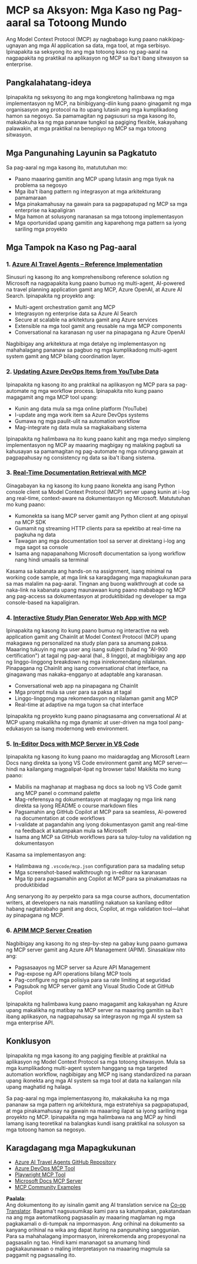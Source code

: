 <!--
CO_OP_TRANSLATOR_METADATA:
{
  "original_hash": "6940b1e931e51821b219aa9dcfe8c4ee",
  "translation_date": "2025-06-23T11:14:26+00:00",
  "source_file": "09-CaseStudy/README.md",
  "language_code": "tl"
}
-->
# MCP sa Aksyon: Mga Kaso ng Pag-aaral sa Totoong Mundo

Ang Model Context Protocol (MCP) ay nagbabago kung paano nakikipag-ugnayan ang mga AI application sa data, mga tool, at mga serbisyo. Ipinapakita sa seksyong ito ang mga totoong kaso ng pag-aaral na nagpapakita ng praktikal na aplikasyon ng MCP sa iba't ibang sitwasyon sa enterprise.

## Pangkalahatang-ideya

Ipinapakita ng seksyong ito ang mga kongkretong halimbawa ng mga implementasyon ng MCP, na binibigyang-diin kung paano ginagamit ng mga organisasyon ang protocol na ito upang lutasin ang mga kumplikadong hamon sa negosyo. Sa pamamagitan ng pagsusuri sa mga kasong ito, makakakuha ka ng mga pananaw tungkol sa pagiging flexible, kakayahang palawakin, at mga praktikal na benepisyo ng MCP sa mga totoong sitwasyon.

## Mga Pangunahing Layunin sa Pagkatuto

Sa pag-aaral ng mga kasong ito, matututuhan mo:

- Paano maaaring gamitin ang MCP upang lutasin ang mga tiyak na problema sa negosyo
- Mga iba't ibang pattern ng integrasyon at mga arkitekturang pamamaraan
- Mga pinakamahusay na gawain para sa pagpapatupad ng MCP sa mga enterprise na kapaligiran
- Mga hamon at solusyong naranasan sa mga totoong implementasyon
- Mga oportunidad upang gamitin ang kaparehong mga pattern sa iyong sariling mga proyekto

## Mga Tampok na Kaso ng Pag-aaral

### 1. [Azure AI Travel Agents – Reference Implementation](./travelagentsample.md)

Sinusuri ng kasong ito ang komprehensibong reference solution ng Microsoft na nagpapakita kung paano bumuo ng multi-agent, AI-powered na travel planning application gamit ang MCP, Azure OpenAI, at Azure AI Search. Ipinapakita ng proyekto ang:

- Multi-agent orchestration gamit ang MCP
- Integrasyon ng enterprise data sa Azure AI Search
- Secure at scalable na arkitektura gamit ang Azure services
- Extensible na mga tool gamit ang reusable na mga MCP components
- Conversational na karanasan ng user na pinapagana ng Azure OpenAI

Nagbibigay ang arkitektura at mga detalye ng implementasyon ng mahahalagang pananaw sa pagbuo ng mga kumplikadong multi-agent system gamit ang MCP bilang coordination layer.

### 2. [Updating Azure DevOps Items from YouTube Data](./UpdateADOItemsFromYT.md)

Ipinapakita ng kasong ito ang praktikal na aplikasyon ng MCP para sa pag-automate ng mga workflow process. Ipinapakita nito kung paano magagamit ang mga MCP tool upang:

- Kunin ang data mula sa mga online platform (YouTube)
- I-update ang mga work item sa Azure DevOps systems
- Gumawa ng mga paulit-ulit na automation workflow
- Mag-integrate ng data mula sa magkakaibang sistema

Ipinapakita ng halimbawa na ito kung paano kahit ang mga medyo simpleng implementasyon ng MCP ay maaaring magbigay ng malaking pagbuti sa kahusayan sa pamamagitan ng pag-automate ng mga rutinang gawain at pagpapahusay ng consistency ng data sa iba't ibang sistema.

### 3. [Real-Time Documentation Retrieval with MCP](./docs-mcp/README.md)

Ginagabayan ka ng kasong ito kung paano ikonekta ang isang Python console client sa Model Context Protocol (MCP) server upang kunin at i-log ang real-time, context-aware na dokumentasyon ng Microsoft. Matututuhan mo kung paano:

- Kumonekta sa isang MCP server gamit ang Python client at ang opisyal na MCP SDK
- Gumamit ng streaming HTTP clients para sa epektibo at real-time na pagkuha ng data
- Tawagan ang mga documentation tool sa server at direktang i-log ang mga sagot sa console
- Isama ang napapanahong Microsoft documentation sa iyong workflow nang hindi umaalis sa terminal

Kasama sa kabanata ang hands-on na assignment, isang minimal na working code sample, at mga link sa karagdagang mga mapagkukunan para sa mas malalim na pag-aaral. Tingnan ang buong walkthrough at code sa naka-link na kabanata upang maunawaan kung paano mababago ng MCP ang pag-access sa dokumentasyon at produktibidad ng developer sa mga console-based na kapaligiran.

### 4. [Interactive Study Plan Generator Web App with MCP](./docs-mcp/README.md)

Ipinapakita ng kasong ito kung paano bumuo ng interactive na web application gamit ang Chainlit at Model Context Protocol (MCP) upang makagawa ng personalized na study plan para sa anumang paksa. Maaaring tukuyin ng mga user ang isang subject (tulad ng "AI-900 certification") at tagal ng pag-aaral (hal., 8 linggo), at magbibigay ang app ng linggo-linggong breakdown ng mga inirekomendang nilalaman. Pinapagana ng Chainlit ang isang conversational chat interface, na ginagawang mas nakaka-engganyo at adaptable ang karanasan.

- Conversational web app na pinapagana ng Chainlit
- Mga prompt mula sa user para sa paksa at tagal
- Linggo-linggong mga rekomendasyon ng nilalaman gamit ang MCP
- Real-time at adaptive na mga tugon sa chat interface

Ipinapakita ng proyekto kung paano pinagsasama ang conversational AI at MCP upang makalikha ng mga dynamic at user-driven na mga tool pang-edukasyon sa isang modernong web environment.

### 5. [In-Editor Docs with MCP Server in VS Code](./docs-mcp/README.md)

Ipinapakita ng kasong ito kung paano mo maidaragdag ang Microsoft Learn Docs nang direkta sa iyong VS Code environment gamit ang MCP server—hindi na kailangang magpalipat-lipat ng browser tabs! Makikita mo kung paano:

- Mabilis na maghanap at magbasa ng docs sa loob ng VS Code gamit ang MCP panel o command palette
- Mag-referensya ng dokumentasyon at maglagay ng mga link nang direkta sa iyong README o course markdown files
- Pagsamahin ang GitHub Copilot at MCP para sa seamless, AI-powered na documentation at code workflows
- I-validate at pagandahin ang iyong dokumentasyon gamit ang real-time na feedback at katumpakan mula sa Microsoft
- Isama ang MCP sa GitHub workflows para sa tuloy-tuloy na validation ng dokumentasyon

Kasama sa implementasyon ang:
- Halimbawa ng `.vscode/mcp.json` configuration para sa madaling setup
- Mga screenshot-based walkthrough ng in-editor na karanasan
- Mga tip para pagsamahin ang Copilot at MCP para sa pinakamataas na produktibidad

Ang senaryong ito ay perpekto para sa mga course authors, documentation writers, at developers na nais manatiling nakatuon sa kanilang editor habang nagtatrabaho gamit ang docs, Copilot, at mga validation tool—lahat ay pinapagana ng MCP.

### 6. [APIM MCP Server Creation](./apimsample.md)

Nagbibigay ang kasong ito ng step-by-step na gabay kung paano gumawa ng MCP server gamit ang Azure API Management (APIM). Sinasaklaw nito ang:

- Pagsasaayos ng MCP server sa Azure API Management
- Pag-expose ng API operations bilang MCP tools
- Pag-configure ng mga polisiya para sa rate limiting at seguridad
- Pagsubok ng MCP server gamit ang Visual Studio Code at GitHub Copilot

Ipinapakita ng halimbawa kung paano magagamit ang kakayahan ng Azure upang makalikha ng matibay na MCP server na maaaring gamitin sa iba't ibang aplikasyon, na nagpapahusay sa integrasyon ng mga AI system sa mga enterprise API.

## Konklusyon

Ipinapakita ng mga kasong ito ang pagiging flexible at praktikal na aplikasyon ng Model Context Protocol sa mga totoong sitwasyon. Mula sa mga kumplikadong multi-agent system hanggang sa mga targeted automation workflow, nagbibigay ang MCP ng isang standardized na paraan upang ikonekta ang mga AI system sa mga tool at data na kailangan nila upang maghatid ng halaga.

Sa pag-aaral ng mga implementasyong ito, makakakuha ka ng mga pananaw sa mga pattern ng arkitektura, mga estratehiya sa pagpapatupad, at mga pinakamahusay na gawain na maaaring ilapat sa iyong sariling mga proyekto ng MCP. Ipinapakita ng mga halimbawa na ang MCP ay hindi lamang isang teoretikal na balangkas kundi isang praktikal na solusyon sa mga totoong hamon sa negosyo.

## Karagdagang mga Mapagkukunan

- [Azure AI Travel Agents GitHub Repository](https://github.com/Azure-Samples/azure-ai-travel-agents)
- [Azure DevOps MCP Tool](https://github.com/microsoft/azure-devops-mcp)
- [Playwright MCP Tool](https://github.com/microsoft/playwright-mcp)
- [Microsoft Docs MCP Server](https://github.com/MicrosoftDocs/mcp)
- [MCP Community Examples](https://github.com/microsoft/mcp)

**Paalala**:  
Ang dokumentong ito ay isinalin gamit ang AI translation service na [Co-op Translator](https://github.com/Azure/co-op-translator). Bagama't nagsusumikap kami para sa katumpakan, pakatandaan na ang mga awtomatikong pagsasalin ay maaaring maglaman ng mga pagkakamali o di-tumpak na impormasyon. Ang orihinal na dokumento sa kanyang orihinal na wika ang dapat ituring na pangunahing sanggunian. Para sa mahahalagang impormasyon, inirerekomenda ang propesyonal na pagsasalin ng tao. Hindi kami mananagot sa anumang hindi pagkakaunawaan o maling interpretasyon na maaaring magmula sa paggamit ng pagsasaling ito.